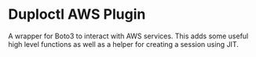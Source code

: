 # Duploctl AWS Plugin  

A wrapper for Boto3 to interact with AWS services. This adds some useful high level functions as well as a helper for creating a session using JIT. 
